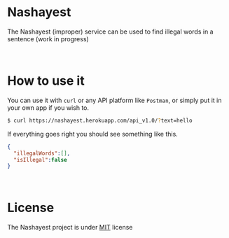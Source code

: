 # Nashayest
The Nashayest (improper) service can be used to find illegal words in a sentence (work in progress) 

<br />

# How to use it
You can use it with `curl` or any API platform like `Postman`, or simply put it in your own app if you wish to.

```sh
$ curl https://nashayest.herokuapp.com/api_v1.0/?text=hello 
```

If everything goes right you should see something like this.  

```json
{
  "illegalWords":[],
  "isIllegal":false
}
```

<br />

# License
The Nashayest project is under [MIT](https://github.com/sttatusx/nashayest/blob/main/LICENSE) license
